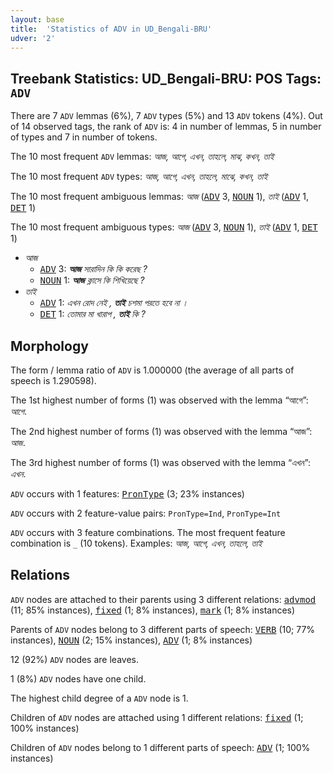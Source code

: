 ```yaml
---
layout: base
title:  'Statistics of ADV in UD_Bengali-BRU'
udver: '2'
---
```


## Treebank Statistics: UD_Bengali-BRU: POS Tags: `ADV`

There are 7 `ADV` lemmas (6%), 7 `ADV` types (5%) and 13 `ADV` tokens (4%).
Out of 14 observed tags, the rank of `ADV` is: 4 in number of lemmas, 5 in number of types and 7 in number of tokens.

The 10 most frequent `ADV` lemmas: <em>আজ, আগে, এখন, তাহলে, মাঝ, কখন, তাই</em>

The 10 most frequent `ADV` types:  <em>আজ, আগে, এখন, তাহলে, মাঝে, কখন, তাই</em>

The 10 most frequent ambiguous lemmas: <em>আজ</em> (<tt><a href="bn_bru-pos-ADV.html">ADV</a></tt> 3, <tt><a href="bn_bru-pos-NOUN.html">NOUN</a></tt> 1), <em>তাই</em> (<tt><a href="bn_bru-pos-ADV.html">ADV</a></tt> 1, <tt><a href="bn_bru-pos-DET.html">DET</a></tt> 1)

The 10 most frequent ambiguous types:  <em>আজ</em> (<tt><a href="bn_bru-pos-ADV.html">ADV</a></tt> 3, <tt><a href="bn_bru-pos-NOUN.html">NOUN</a></tt> 1), <em>তাই</em> (<tt><a href="bn_bru-pos-ADV.html">ADV</a></tt> 1, <tt><a href="bn_bru-pos-DET.html">DET</a></tt> 1)


* <em>আজ</em>
  * <tt><a href="bn_bru-pos-ADV.html">ADV</a></tt> 3: <em><b>আজ</b> সারাদিন কি কি করেছ ?</em>
  * <tt><a href="bn_bru-pos-NOUN.html">NOUN</a></tt> 1: <em><b>আজ</b> ক্লাসে কি শিখিয়েছে ?</em>
* <em>তাই</em>
  * <tt><a href="bn_bru-pos-ADV.html">ADV</a></tt> 1: <em>এখন রোদ নেই , <b>তাই</b> চশমা পরতে হবে না ।</em>
  * <tt><a href="bn_bru-pos-DET.html">DET</a></tt> 1: <em>তোমার মা খারাপ , <b>তাই</b> কি ?</em>

## Morphology

The form / lemma ratio of `ADV` is 1.000000 (the average of all parts of speech is 1.290598).

The 1st highest number of forms (1) was observed with the lemma “আগে”: <em>আগে</em>.

The 2nd highest number of forms (1) was observed with the lemma “আজ”: <em>আজ</em>.

The 3rd highest number of forms (1) was observed with the lemma “এখন”: <em>এখন</em>.

`ADV` occurs with 1 features: <tt><a href="bn_bru-feat-PronType.html">PronType</a></tt> (3; 23% instances)

`ADV` occurs with 2 feature-value pairs: `PronType=Ind`, `PronType=Int`

`ADV` occurs with 3 feature combinations.
The most frequent feature combination is `_` (10 tokens).
Examples: <em>আজ, আগে, এখন, তাহলে, তাই</em>


## Relations

`ADV` nodes are attached to their parents using 3 different relations: <tt><a href="bn_bru-dep-advmod.html">advmod</a></tt> (11; 85% instances), <tt><a href="bn_bru-dep-fixed.html">fixed</a></tt> (1; 8% instances), <tt><a href="bn_bru-dep-mark.html">mark</a></tt> (1; 8% instances)

Parents of `ADV` nodes belong to 3 different parts of speech: <tt><a href="bn_bru-pos-VERB.html">VERB</a></tt> (10; 77% instances), <tt><a href="bn_bru-pos-NOUN.html">NOUN</a></tt> (2; 15% instances), <tt><a href="bn_bru-pos-ADV.html">ADV</a></tt> (1; 8% instances)

12 (92%) `ADV` nodes are leaves.

1 (8%) `ADV` nodes have one child.

The highest child degree of a `ADV` node is 1.

Children of `ADV` nodes are attached using 1 different relations: <tt><a href="bn_bru-dep-fixed.html">fixed</a></tt> (1; 100% instances)

Children of `ADV` nodes belong to 1 different parts of speech: <tt><a href="bn_bru-pos-ADV.html">ADV</a></tt> (1; 100% instances)

